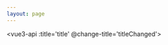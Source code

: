 ```yaml
---
layout: page
---
```


<script setup>
import {ref} from 'vue'
let title = ref('Vue API')
function titleChanged(name){
    title.value = name
}
</script>

<vue3-api :title='title' @change-title='titleChanged'></vue3-api>
